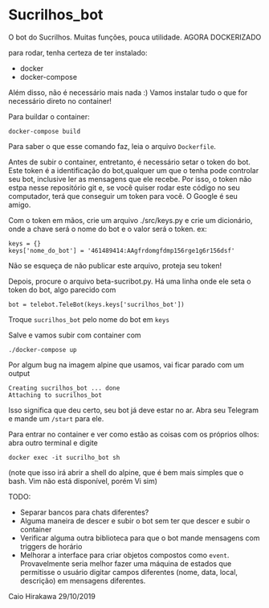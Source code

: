 # Sucrilhos\_bot

O bot do Sucrilhos. Muitas funções, pouca utilidade. AGORA DOCKERIZADO

para rodar, tenha certeza de ter instalado:

- docker
- docker-compose

Além disso, não é necessário mais nada :) Vamos instalar tudo o que for necessário
direto no container!

Para buildar o container:
```
docker-compose build
```
Para saber o que esse comando faz, leia o arquivo `Dockerfile`.

Antes de subir o container, entretanto, é necessário setar o token do bot. Este token é a identificação do bot,qualquer um que o tenha pode controlar seu bot, inclusive ler as mensagens que ele recebe.
Por isso, o token não estpa nesse repositório git e, se você quiser rodar este código no
seu computador, terá que conseguir um token para você. O Google é seu amigo.

Com o token em mãos, crie um arquivo ./src/keys.py e crie um dicionário, onde a chave será  o nome do
bot e o valor será o token. ex:
```
keys = {}
keys['nome_do_bot'] = '461489414:AAgfrdomgfdmp156rge1g6r156dsf'
```

Não se esqueça de não publicar este arquivo, proteja seu token!

Depois, procure o arquivo beta-sucribot.py. Há uma linha onde ele seta o token do bot,
algo parecido com 
```
bot = telebot.TeleBot(keys.keys['sucrilhos_bot'])
```

Troque `sucrilhos_bot` pelo nome do bot em `keys`


Salve e vamos subir com container com
```
./docker-compose up
```
Por algum bug na imagem alpine que usamos, vai ficar parado com um output
```
Creating sucrilhos_bot ... done
Attaching to sucrilhos_bot
```
Isso significa que deu certo, seu bot já deve estar no ar. Abra seu Telegram e
mande um `/start` para ele.

Para entrar no container e ver como estão as coisas com os próprios olhos:
abra outro terminal e digite
```
docker exec -it sucrilho_bot sh
```

(note que isso irá abrir a shell do alpine, que é bem mais simples que o bash. Vim 
não está disponível, porém Vi sim)

TODO: 
- Separar bancos para chats diferentes?
- Alguma maneira de descer e subir o bot sem ter que descer e subir o container
- Verificar alguma outra biblioteca para que o bot mande mensagens com triggers de horário
- Melhorar a interface para criar objetos compostos como `event`. Provavelmente seria melhor 
fazer uma máquina de estados que permitisse o usuário digitar campos diferentes (nome, data, local, descrição)
 em mensagens diferentes.
 
Caio Hirakawa 29/10/2019
